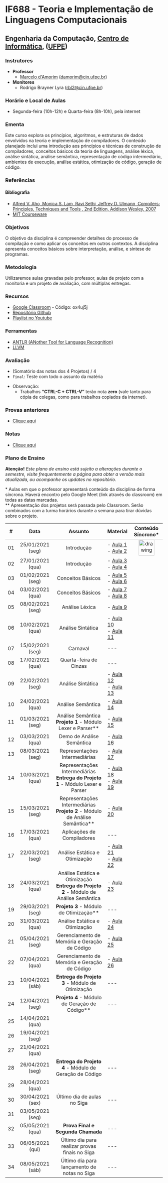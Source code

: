 # IF688 - Teoria e Implementação de Linguagens Computacionais

## Engenharia da Computação, [Centro de Informática](http://www.cin.ufpe.br), ([UFPE](http://www.ufpe.br))

### Instrutores

* **Professor** 
  * [Marcelo d'Amorim](http://cin.ufpe.br/~damorim/) (damorim@cin.ufpe.br)
* **Monitores** 
  * Rodrigo Brayner Lyra (rbl2@cin.ufpe.br)
  
### Horário e Local de Aulas
* Segunda-feira (10h-12h) e Quarta-feira (8h-10h), pela internet

### Ementa

Este curso explora os princípios, algoritmos, e estruturas de dados envolvidos na teoria e implementação de compiladores. 
O conteúdo planejado inclui uma introdução aos princípios e técnicas de construção de compiladores, conceitos básicos da teoria de linguagens, análise léxica, análise sintática, análise semântica, representação de código intermediário, ambientes de execução, análise estática, otimização de código, geração de código.

### Referências

#### Bibliografia
- [Alfred V. Aho, Monica S. Lam, Ravi Sethi, Jeffrey D. Ulmann, Compilers: Principles, Techniques and Tools , 2nd Edition, Addison Wesley, 2007](https://www.saraiva.com.br/compiladores-principios-tecnicas-e-ferramentas-1998960.html)
- [MIT Courseware](https://ocw.mit.edu/courses/electrical-engineering-and-computer-science/6-035-computer-language-engineering-sma-5502-fall-2005/)

### Objetivos

O objetivo da disciplina é compreender detalhes do processo de compilação e como aplicar os conceitos em outros contextos.
A disciplina apresenta conceitos básicos sobre interpretação, análise, e síntese de programas. 

### Metodologia

Utilizaremos aulas gravadas pelo professor, aulas de projeto com a monitoria e um projeto de avaliação, com múltiplas entregas.

### Recursos

- [Google Classroom](https://classroom.google.com) - Código:  ox4uj5j
- [Repositório Github](https://github.com/damorim/compilers-cin)
- [Playlist no Youtube](https://www.youtube.com/playlist?list=PLYo1KpY72qAWRGJqsnG2jqocOQsNAo3cN)

### Ferramentas
- [ANTLR (ANother Tool for Language Recognition)](https://www.antlr.org/)
- [LLVM](https://llvm.org/)

### Avaliação
<!--
* (`N1`+`N2`)/2, onde:
  * `N1` = `Prova1` (70%) + `Aulas práticas` (30%)
    * `Prova1` = Teste com [assunto dado até o momento
    * `Aulas práticas` = 3 Tarefas passadas durante primeira unidade
  * `N2` = `Prova2` (70%) + `Mini projeto` (30%)
    * `Prova2` = Teste com [assunto dado a partir de Prova1 
    * `Mini Projeto` = Projeto da cadeira
-->
* (Somatório das notas dos 4 Projetos) / 4
* `Final`: Teste com todo o assunto da matéria


- Observação:
  - Trabalhos **“CTRL-C + CTRL-V”** terão nota **zero** (vale tanto para cópia de colegas, como para trabalhos copiados da internet).

### Provas anteriores
- [Clique aqui](https://github.com/damorim/compilers-cin/tree/master/provas)

### Notas
- [Clique aqui](https://docs.google.com/spreadsheets/d/1bBrZeFmS-fFnsUazjbqWenF_2S8vPdO3VOEtcmWQOMc/edit?usp=sharing)


### Plano de Ensino

**Atenção!** 
*Este plano de ensino está sujeito a alterações durante o semestre, visite frequentemente a página para obter a versão mais atualizada, ou acompanhe os updates no repositório.*

\* Aulas em que o professor apresentará conteúdo da disciplina de forma síncrona. Haverá encontro pelo Google Meet (link através do classroom) em todas as datas marcadas. <br>
\** Apresentação dos projetos será passada pelo Classroom. Serão combinados com a turma horários durante a semana para tirar dúvidas sobre o projeto.


| # | Data | Assunto| Material | Conteúdo Síncrono* |
|:---:|:----:|:----------------------:|:----------------------|:-------:|
| 01 | 25/01/2021 (seg) | Introdução | - [Aula 1](https://www.youtube.com/watch?v=a9AjEh3U0bY)<br>- [Aula 2](https://www.youtube.com/watch?v=wt_ZGKZm9vc) | <img src="https://w0.pngwave.com/png/883/914/logo-angle-font-checkmark-png-clip-art.png" alt="drawing" width="50"/>
| 02 | 27/01/2021 (qua) | Introdução | - [Aula 3](https://www.youtube.com/watch?v=_46awgNgcTY)<br>- [Aula 4](https://www.youtube.com/watch?v=LifG72O0buo) |
| 03 | 01/02/2021 (seg) | Conceitos Básicos | - [Aula 5](https://youtu.be/sAp6p1fCHCg)<br>- [Aula 6](https://youtu.be/JZ_ZeZvO-gA) |
| 04 | 03/02/2021 (qua) | Conceitos Básicos | - [Aula 7](https://youtu.be/T3HvXoWhdj8)<br>- [Aula 8](https://www.youtube.com/watch?v=3PMzwvr441U) |
| 05 | 08/02/2021 (seg) | Análise Léxica | - [Aula 9](https://www.youtube.com/watch?v=tR0cNVTaX0M) | 
| 06 | 10/02/2021 (qua) | Análise Sintática | - [Aula 10](https://youtu.be/g_15RR-Zvws)<br>- [Aula 11](https://youtu.be/tGXI9i6iEDg) |
| 07 | 15/02/2021 (seg) | Carnaval | --- |
| 08 | 17/02/2021 (qua) | Quarta-feira de Cinzas | --- |
| 09 | 22/02/2021 (seg) | Análise Sintática | - [Aula 12](https://youtu.be/IPHfRyUjMTA)<br>- [Aula 13](https://youtu.be/tOP41g0dY38) |
| 10 | 24/02/2021 (qua) | Análise Semântica | - [Aula 14](https://youtu.be/rddmb82Z8ck)<br> | 
| 11 | 01/03/2021 (seg) | Análise Semântica<br> **Projeto 1** - Módulo Lexer e Parser\** | - [Aula 15](https://www.youtube.com/watch?v=Yk2TACEu6fQ) |
| 12 | 03/03/2021 (qua) | Demo de Análise Semântica | - [Aula 16](https://www.youtube.com/watch?v=gOkLvleyzaM) |
| 13 | 08/03/2021 (seg) | Representações Intermediárias | - [Aula 17](https://youtu.be/0L0f3ufUdgI) |
| 14 | 10/03/2021 (qua) | Representações Intermediárias<br> **Entrega do Projeto 1** - Módulo Lexer e Parser | - [Aula 18](https://youtu.be/nSoEDfJlzww)<br>- [Aula 19](https://youtu.be/W88O4elZOUs) |
| 15 | 15/03/2021 (seg) | Representações Intermediárias<br> **Projeto 2** - Módulo de Análise Semântica\** | - [Aula 20](https://youtu.be/JSGXK6oUkLs) |
| 16 | 17/03/2021 (qua) | Aplicações  de Compiladores  | --- |
| 17 | 22/03/2021 (seg) | Análise Estática e Otimização | - [Aula 21](https://www.youtube.com/watch?v=6kbzPixAA3I&list=PLYo1KpY72qAWRGJqsnG2jqocOQsNAo3cN&index=21)<br>- [Aula 22](https://www.youtube.com/watch?v=e6ew0qlkYpY&list=PLYo1KpY72qAWRGJqsnG2jqocOQsNAo3cN&index=22) |
| 18 | 24/03/2021 (qua) | Análise Estática e Otimização<br> **Entrega do Projeto 2** - Módulo de Análise Semântica | - [Aula 23](https://www.youtube.com/watch?v=MfGrZxG2FEM&list=PLYo1KpY72qAWRGJqsnG2jqocOQsNAo3cN&index=23) |
| 19 | 29/03/2021 (seg) | **Projeto 3** - Módulo de Otimização\** | --- |
| 20 | 31/03/2021 (qua) | Análise Estática e Otimização | - [Aula 24](https://www.youtube.com/watch?v=JybRzPrE0lc&list=PLYo1KpY72qAWRGJqsnG2jqocOQsNAo3cN&index=24) |
| 21 | 05/04/2021 (seg) | Gerenciamento de Memória e Geração de Código | - [Aula 25](https://youtu.be/KjB45HQutdk) |
| 22 | 07/04/2021 (qua) | Gerenciamento de Memória e Geração de Código | - [Aula 26](https://youtu.be/jp-Fn5Mpjek) |
| 23 | 10/04/2021 (sáb) | **Entrega do Projeto 3** - Módulo de Otimização | --- |
| 24 | 12/04/2021 (seg) | **Projeto 4** - Módulo de Geração de Código\** | --- | 
| 25 | 14/04/2021 (qua) | 
| 26 | 19/04/2021 (seg) | 
| 27 | 21/04/2021 (qua) | 
| 28 | 26/04/2021 (seg) | **Entrega do Projeto 4** - Módulo de Geração de Código | --- |
| 29 | 28/04/2021 (qua) | 
| 30 | 30/04/2021 (sex) | Último dia de aulas no Siga | --- |
| 31 | 03/05/2021 (seg) | 
| 32 | 05/05/2021 (qua) | **Prova Final e Segunda Chamada** | --- |
| 33 | 06/05/2021 (qui) | Último dia para realizar provas finais no Siga | --- |
| 34 | 08/05/2021 (sáb) | Último dia para lançamento de notas no Siga | --- |

